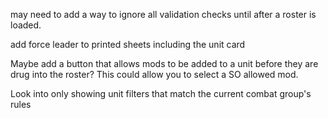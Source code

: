 may need to add a way to ignore all validation checks until after a roster is loaded.  

add force leader to printed sheets including the unit card

Maybe add a button that allows mods to be added to a unit before they are drug into the roster?  This could allow you to select a SO allowed mod.

Look into only showing unit filters that match the current combat group's rules